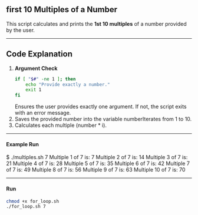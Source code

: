 ## first 10 Multiples of a Number 

This script calculates and prints the **1st 10 multiples** of a number provided by the user.

---

## Code Explanation

1. **Argument Check**  
   ```bash
   if [ "$#" -ne 1 ]; then
       echo "Provide exactly a number."
       exit 1
   fi
    ```
    Ensures the user provides exactly one argument.
    If not, the script exits with an error message.
3. Saves the provided number into the variable numberIterates from 1 to 10.
4. Calculates each multiple (number * i).

---

#### Example Run

$ ./multiples.sh 7
Multiple 1 of 7 is: 7
Multiple 2 of 7 is: 14
Multiple 3 of 7 is: 21
Multiple 4 of 7 is: 28
Multiple 5 of 7 is: 35
Multiple 6 of 7 is: 42
Multiple 7 of 7 is: 49
Multiple 8 of 7 is: 56
Multiple 9 of 7 is: 63
Multiple 10 of 7 is: 70

---

#### Run
```bash
chmod +x for_loop.sh   
./for_loop.sh 7
```